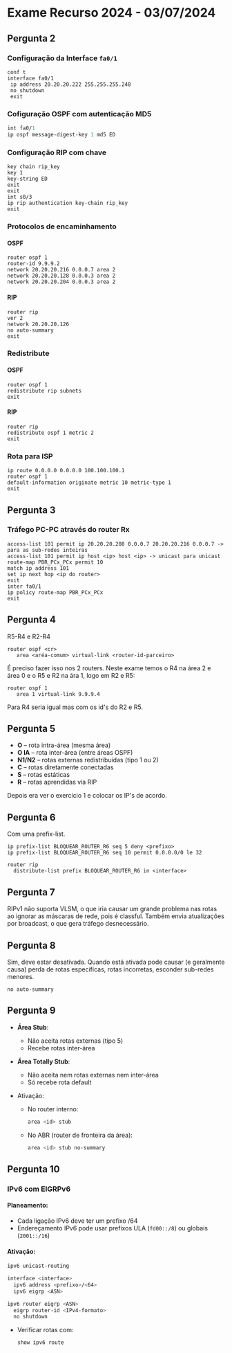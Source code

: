 # Exame Recurso 2024 - 03/07/2024

## Pergunta 2

### Configuração da Interface `fa0/1`

```plaintext
conf t
interface fa0/1
 ip address 20.20.20.222 255.255.255.248
 no shutdown
 exit
```

### Cofiguração OSPF com autenticação MD5

```p
int fa0/1
ip ospf message-digest-key 1 md5 ED
```

### Configuração RIP com chave

```
key chain rip_key
key 1
key-string ED
exit
exit
int s0/3
ip rip authentication key-chain rip_key
exit
```

### Protocolos de encaminhamento

#### OSPF

```
router ospf 1
router-id 9.9.9.2
network 20.20.20.216 0.0.0.7 area 2
network 20.20.20.128 0.0.0.3 area 2
network 20.20.20.204 0.0.0.3 area 2
```

#### RIP

```
router rip
ver 2
network 20.20.20.126
no auto-summary
exit
```

### Redistribute

#### OSPF

```
router ospf 1
redistribute rip subnets
exit
```

#### RIP

```
router rip
redistribute ospf 1 metric 2
exit
```

### Rota para ISP

```
ip route 0.0.0.0 0.0.0.0 100.100.100.1
router ospf 1
default-information originate metric 10 metric-type 1
exit
```

## Pergunta 3

### Tráfego PC-PC através do router Rx

```
access-list 101 permit ip 20.20.20.208 0.0.0.7 20.20.20.216 0.0.0.7 -> para as sub-redes inteiras
access-list 101 permit ip host <ip> host <ip> -> unicast para unicast
route-map PBR_PCx_PCx permit 10
match ip address 101
set ip next hop <ip do router>
exit
inter fa0/1
ip policy route-map PBR_PCx_PCx
exit
```

## Pergunta 4

R5-R4 e R2-R4

```
router ospf <cr>
   area <aréa-comum> virtual-link <router-id-parceiro>
```

É preciso fazer isso nos 2 routers. Neste exame temos o R4 na área 2 e área 0 e o R5 e R2 na ára 1, logo em R2 e R5:

```
router ospf 1
   area 1 virtual-link 9.9.9.4
```

Para R4 seria igual mas com os id's do R2 e R5.

## Pergunta 5

- **O** – rota intra-área (mesma área)
- **O IA** – rota inter-área (entre áreas OSPF)
- **N1/N2** – rotas externas redistribuídas (tipo 1 ou 2)
- **C** – rotas diretamente conectadas
- **S** – rotas estáticas
- **R** – rotas aprendidas via RIP

Depois era ver o exercício 1 e colocar os IP's de acordo.

## Pergunta 6

Com uma prefix-list.

```
ip prefix-list BLOQUEAR_ROUTER_R6 seq 5 deny <prefixo>
ip prefix-list BLOQUEAR_ROUTER_R6 seq 10 permit 0.0.0.0/0 le 32

router rip
  distribute-list prefix BLOQUEAR_ROUTER_R6 in <interface>
```

## Pergunta 7

RIPv1 não suporta VLSM, o que iria causar um grande problema nas rotas ao ignorar as máscaras de rede, pois é classful. Também envia atualizações por broadcast, o que gera tráfego desnecessário.

## Pergunta 8

Sim, deve estar desativada. Quando está ativada pode causar (e geralmente causa) perda de rotas específicas, rotas incorretas, esconder sub-redes menores.

```
no auto-summary
```

## Pergunta 9

- **Área Stub**:

  - Não aceita rotas externas (tipo 5)
  - Recebe rotas inter-área
- **Área Totally Stub**:

  - Não aceita nem rotas externas nem inter-área
  - Só recebe rota default
- Ativação:

  - No router interno:
    ```bash
    area <id> stub
    ```
  - No ABR (router de fronteira da área):
    ```bash
    area <id> stub no-summary
    ```

## Pergunta 10

### IPv6 com EIGRPv6

#### Planeamento:

- Cada ligação IPv6 deve ter um prefixo /64
- Endereçamento IPv6 pode usar prefixos ULA (`fd00::/8`) ou globais (`2001::/16`)

#### Ativação:

```bash
ipv6 unicast-routing

interface <interface>
  ipv6 address <prefixo>/<64>
  ipv6 eigrp <ASN>

ipv6 router eigrp <ASN>
  eigrp router-id <IPv4-formato>
  no shutdown
```

- Verificar rotas com:
  ```bash
  show ipv6 route
  ```
